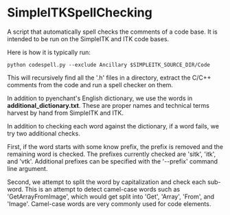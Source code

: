 # SimpleITKSpellChecking

A script that automatically spell checks the comments of a code base.
It is intended to be run on the SimpleITK and ITK code bases.

Here is how it is typically run:

    python codespell.py --exclude Ancillary $SIMPLEITK_SOURCE_DIR/Code

This will recursively find all the '.h' files in a directory, extract
the C/C++ comments from the code and run a spell checker on them.

In addition to pyenchant's English dictionary, we use the words in 
**additional_dictionary.txt**.  These are proper names and technical
terms harvest by hand from SimpleITK and ITK.

In addition to checking each word against the dictionary, if a word
fails, we try two additional checks.

First, if the word starts with some know prefix, the prefix is removed 
and the remaining word is checked.  The prefixes currently checked
are 'sitk', 'itk', and 'vtk'.  Additional prefixes can be specified
with the '--prefix' command line argument.

Second, we attempt to split the word by capitalization and check each
sub-word.  This is an attempt to detect camel-case words such as
'GetArrayFromImage', which would get split into 'Get', 'Array', 'From',
and 'Image'.  Camel-case words are very commonly used for code elements.
